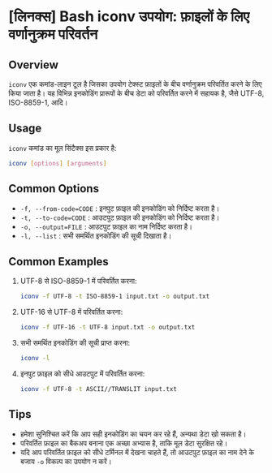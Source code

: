 # [लिनक्स] Bash iconv उपयोग: फ़ाइलों के लिए वर्णानुक्रम परिवर्तन

## Overview
`iconv` एक कमांड-लाइन टूल है जिसका उपयोग टेक्स्ट फ़ाइलों के बीच वर्णानुक्रम परिवर्तित करने के लिए किया जाता है। यह विभिन्न इनकोडिंग प्रारूपों के बीच डेटा को परिवर्तित करने में सहायक है, जैसे UTF-8, ISO-8859-1, आदि।

## Usage
`iconv` कमांड का मूल सिंटैक्स इस प्रकार है:

```bash
iconv [options] [arguments]
```

## Common Options
- `-f, --from-code=CODE` : इनपुट फ़ाइल की इनकोडिंग को निर्दिष्ट करता है।
- `-t, --to-code=CODE` : आउटपुट फ़ाइल की इनकोडिंग को निर्दिष्ट करता है।
- `-o, --output=FILE` : आउटपुट फ़ाइल का नाम निर्दिष्ट करता है।
- `-l, --list` : सभी समर्थित इनकोडिंग की सूची दिखाता है।

## Common Examples
1. UTF-8 से ISO-8859-1 में परिवर्तित करना:
   ```bash
   iconv -f UTF-8 -t ISO-8859-1 input.txt -o output.txt
   ```

2. UTF-16 से UTF-8 में परिवर्तित करना:
   ```bash
   iconv -f UTF-16 -t UTF-8 input.txt -o output.txt
   ```

3. सभी समर्थित इनकोडिंग की सूची प्राप्त करना:
   ```bash
   iconv -l
   ```

4. इनपुट फ़ाइल को सीधे आउटपुट में परिवर्तित करना:
   ```bash
   iconv -f UTF-8 -t ASCII//TRANSLIT input.txt
   ```

## Tips
- हमेशा सुनिश्चित करें कि आप सही इनकोडिंग का चयन कर रहे हैं, अन्यथा डेटा खो सकता है।
- परिवर्तित फ़ाइल का बैकअप बनाना एक अच्छा अभ्यास है, ताकि मूल डेटा सुरक्षित रहे।
- यदि आप परिवर्तित फ़ाइल को सीधे टर्मिनल में देखना चाहते हैं, तो आउटपुट फ़ाइल का नाम देने के बजाय `-o` विकल्प का उपयोग न करें।